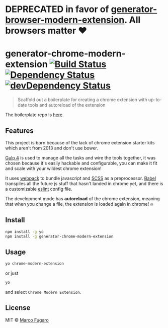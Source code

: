 # DEPRECATED in favor of [generator-browser-modern-extension](https://github.com/marcofugaro/generator-browser-modern-extension). All browsers matter ❤️

# generator-chrome-modern-extension [![Build Status][travis-image]][travis-url] [![Dependency Status][daviddm-image]][daviddm-url] [![devDependency Status][daviddm-dev-image]][daviddm-dev-url]

> Scaffold out a boilerplate for creating a chrome extension with up-to-date tools and autoreload of the extension

The boilerplate repo is [here](https://github.com/marcofugaro/chrome-modern-extension-boilerplate).

## Features

This project is born because of the lack of chrome extension starter kits which aren't from 2013 and don't use bower.

[Gulp 4](https://github.com/gulpjs/gulp/tree/4.0) is used to manage all the tasks and wire the tools together, it was chosen because it's easily hackable and configurable, you can make it fit and scale with your wildest chrome extension!

It uses [webpack](https://webpack.js.org/) to bundle javascript and [SCSS](http://sass-lang.com/) as a preprocessor. [Babel](http://babeljs.io/) transpiles all the future js stuff that hasn't landed in chrome yet, and there is a customizable [eslint](https://eslint.org/) config file.

The development mode has **autoreload** of the chrome extension, meaning that when you change a file, the extension is loaded again in chrome! 🔥

## Install

```bash
npm install -g yo
npm install -g generator-chrome-modern-extension
```

## Usage

```bash
yo chrome-modern-extension
```
or just
```bash
yo
```
and select `Chrome Modern Extension`.

## License

MIT © [Marco Fugaro](marcofugaro.it)


[travis-image]: https://travis-ci.org/marcofugaro/generator-chrome-modern-extension.svg?branch=master
[travis-url]: https://travis-ci.org/marcofugaro/generator-chrome-modern-extension
[daviddm-image]: https://david-dm.org/marcofugaro/generator-chrome-modern-extension.svg
[daviddm-url]: https://david-dm.org/marcofugaro/generator-chrome-modern-extension
[daviddm-dev-image]: https://david-dm.org/marcofugaro/generator-chrome-modern-extension/dev-status.svg
[daviddm-dev-url]: https://david-dm.org/marcofugaro/generator-chrome-modern-extension/?type=dev
